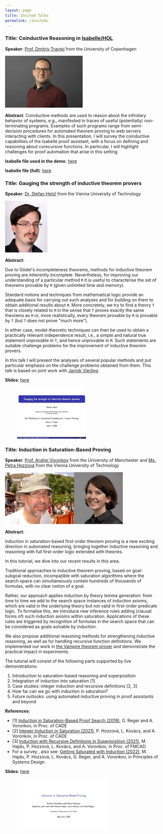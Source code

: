 ```yaml
---
layout: page
title: Invited Talks
permalink: /invited/
---
```


### **Title**: Coinductive Reasoning in [Isabelle/HOL](https://isabelle.in.tum.de)

**Speaker**: [Prof. Dmitriy Traytel](https://traytel.bitbucket.io) from the University of Copenhagen

<a href="https://traytel.bitbucket.io" target="_blank">
<img src="https://raw.githubusercontent.com/WAIT2024/WAIT2024.github.io/main/image/dmitriy_traytel.png" height="170">
</a>

**Abstract**: Coinductive methods are used to reason about the infinitary behavior of systems, e.g., manifested in traces of useful (potentially) non-terminating programs. Examples of such programs range from semi-decision procedures for automated theorem proving to web servers interacting with clients. In this presentation, I will survey the coinductive capabilities of the Isabelle proof assistant, with a focus on defining and reasoning about corecursive functions. In particular, I will highlight challenges for proof automation that arise in this setting.

**Isabelle file used in the demo**: [here](https://github.com/WAIT2024/WAIT2024.github.io/blob/main/slide/WAIT24.thy)

**Isabelle file (full)**: [here](https://github.com/WAIT2024/WAIT2024.github.io/blob/main/slide/WAIT24_Full.thy)

### **Title**: Gauging the strength of inductive theorem provers

**Speaker**: [Dr. Stefan Hetzl](https://dmg.tuwien.ac.at/hetzl/) from the Vienna University of Technology

<a href="https://dmg.tuwien.ac.at/hetzl/" target="_blank">
<img src="https://raw.githubusercontent.com/WAIT2024/WAIT2024.github.io/main/image/stefan_hetzl.jpeg" height="170">
</a>

**Abstract**:

Due to Gödel's incompleteness theorems, methods for inductive theorem proving
are inherently incomplete. Nevertheless, for improving our understanding of a
particular method `M` it is useful to characterise the set of theorems provable
by `M` (given unlimited time and memory).

Standard notions and techniques from mathematical logic provide an adequate
basis for carrying out such analyses and for building on them to obtain
additional results about `M`. More concretely, we try to find a theory `T` that is
closely related to `M` in the sense that `T` proves exactly the same theorems as `M`
or, more realistically, every theorem provable by `M` is provable by `T` (but `T`
does not prove "much more").

In either case, model-theoretic techniques can then be used to obtain a
practically relevant independence result, i.e., a simple and natural true
statement unprovable in `T`, and hence unprovable in `M`. Such statements are
suitable challenge problems for the improvement of inductive theorem provers.

In this talk I will present the analyses of several popular methods and put
particular emphasis on the challenge problems obtained from them. This talk is
based on joint work with [Jannik Vierling](https://jvierling.github.io).

**Slides**: [here](https://drive.google.com/file/d/1J1tTrXWoK2x9nymKoGfTGg57iMOX9qDn/view?usp=sharing)

<a href="https://drive.google.com/file/d/1J1tTrXWoK2x9nymKoGfTGg57iMOX9qDn/view?usp=sharing" target="_blank" style="margin-left: 40px;">
  <img src="https://raw.githubusercontent.com/WAIT2024/WAIT2024.github.io/main/thumbnails/Stefan_Hetzl.jpg" height="170">
</a>

### **Title**: Induction in Saturation-Based Proving

**Speaker**: [Prof. Andrei Voronkov](http://voronkov.com) from the University of Manchester and [Ms. Petra Hozzová](https://logic-cs.at/phd/students/petra-hozzova/) from the Vienna University of Technology

<div style="display: flex; align-items: center;">
  <a href="http://voronkov.com" target="_blank">
    <img src="https://raw.githubusercontent.com/WAIT2024/WAIT2024.github.io/main/image/andrei_voronkov.jpg" height="170"> <!-- Adjust margin as needed -->
  </a>
  <a href="https://logic-cs.at/phd/students/petra-hozzova/" target="_blank">
    <img src="https://raw.githubusercontent.com/WAIT2024/WAIT2024.github.io/main/image/petra_hozzova.jpg" height="170">
  </a>
</div>
  
**Abstract**:

Induction in saturation-based first-order theorem proving is a new exciting direction in automated reasoning, bringing together inductive reasoning and reasoning with full first-order logic extended with theories.

In this tutorial, we dive into our recent results in this area.

Traditional approaches to inductive theorem proving, based on goal-subgoal reduction, incompatible with saturation algorithms where the search space can simultaneously contain hundreds of thousands of formulas, with no clear notion of a goal.

Rather, our approach applies induction by theory lemma generation: from time to time we add to the search space instances of induction axioms, which are valid in the underlying theory but not valid in first-order predicate logic. To formalise this, we introduce new inference rules adding (clausal forms of) such induction axioms within saturation. Applications of these rules are triggered by recognition of formulas in the search space that can be considered as goals solvable by induction.

We also propose additional reasoning methods for strengthening inductive reasoning, as well as for handling recursive function definitions. We implemented our work in [the Vampire theorem prover](https://vprover.github.io) and demonstrate the practical impact in experiments.

The tutorial will consist of the following parts supported by live demonstrations:

1. Introduction to saturation-based reasoning and superposition
2. Integration of induction into saturation [1]
3. Case studies: integer induction and recursive definitions [2, 3]
4. How far can we go with induction in saturation?
5. Future outlooks: using automated inductive proving in proof assistants and beyond

**References**:
- [1] [Induction in Saturation-Based Proof Search (2019)](https://doi.org/10.1007/978-3-030-29436-6_28), G. Reger and A. Voronkov, in Proc. of CADE 
- [2] [Integer Induction in Saturation (2021)](https://doi.org/10.1007/978-3-030-79876-5_21), P. Hozzová, L. Kovács, and A. Voronkov, in Proc. of CADE 
- [3] [Induction with Recursive Definitions in Superposition (2021)](https://doi.org/10.34727/2021/isbn.978-3-85448-046-4_34), M. Hajdu, P. Hozzová, L. Kovács, and A. Voronkov, in Proc. of FMCAD 
- For a survey , also see: [Getting Saturated with Induction (2022)](https://doi.org/10.1007/978-3-031-22337-2_15), M. Hajdu, P. Hozzová, L. Kovács, G. Reger, and A. Voronkov, in Principles of Systems Design

**Slides**: [here](https://drive.google.com/file/d/1uCNSaUcfwCqvV9qiUgYLIGZ_QWCP9yH5/view?usp=sharing)

<a href="https://drive.google.com/file/d/1uCNSaUcfwCqvV9qiUgYLIGZ_QWCP9yH5/view?usp=sharing" target="_blank" style="margin-left: 40px;">
  <img src="https://raw.githubusercontent.com/WAIT2024/WAIT2024.github.io/main/thumbnails/Andrei_Voronkov_and_Petra_Hozzova.jpg" height="170">
</a>

